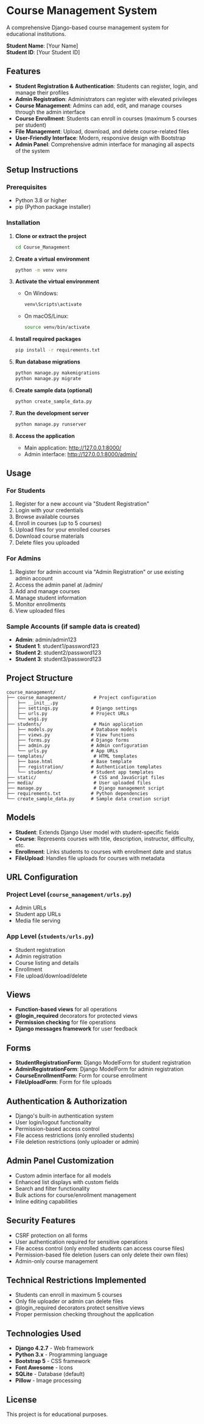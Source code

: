 # Course Management System

A comprehensive Django-based course management system for educational institutions.

**Student Name**: [Your Name]  
**Student ID**: [Your Student ID]

## Features

- **Student Registration & Authentication**: Students can register, login, and manage their profiles
- **Admin Registration**: Administrators can register with elevated privileges
- **Course Management**: Admins can add, edit, and manage courses through the admin interface
- **Course Enrollment**: Students can enroll in courses (maximum 5 courses per student)
- **File Management**: Upload, download, and delete course-related files
- **User-Friendly Interface**: Modern, responsive design with Bootstrap
- **Admin Panel**: Comprehensive admin interface for managing all aspects of the system

## Setup Instructions

### Prerequisites
- Python 3.8 or higher
- pip (Python package installer)

### Installation

1. **Clone or extract the project**
   ```bash
   cd Course_Management
   ```

2. **Create a virtual environment**
   ```bash
   python -m venv venv
   ```

3. **Activate the virtual environment**
   - On Windows:
     ```bash
     venv\Scripts\activate
     ```
   - On macOS/Linux:
     ```bash
     source venv/bin/activate
     ```

4. **Install required packages**
   ```bash
   pip install -r requirements.txt
   ```

5. **Run database migrations**
   ```bash
   python manage.py makemigrations
   python manage.py migrate
   ```

6. **Create sample data (optional)**
   ```bash
   python create_sample_data.py
   ```

7. **Run the development server**
   ```bash
   python manage.py runserver
   ```

8. **Access the application**
   - Main application: http://127.0.0.1:8000/
   - Admin interface: http://127.0.0.1:8000/admin/

## Usage

### For Students
1. Register for a new account via "Student Registration"
2. Login with your credentials
3. Browse available courses
4. Enroll in courses (up to 5 courses)
5. Upload files for your enrolled courses
6. Download course materials
7. Delete files you uploaded

### For Admins
1. Register for admin account via "Admin Registration" or use existing admin account
2. Access the admin panel at /admin/
3. Add and manage courses
4. Manage student information
5. Monitor enrollments
6. View uploaded files

### Sample Accounts (if sample data is created)
- **Admin**: admin/admin123
- **Student 1**: student1/password123
- **Student 2**: student2/password123
- **Student 3**: student3/password123

## Project Structure

```
course_management/
├── course_management/          # Project configuration
│   ├── __init__.py
│   ├── settings.py            # Django settings
│   ├── urls.py                # Project URLs
│   └── wsgi.py
├── students/                   # Main application
│   ├── models.py              # Database models
│   ├── views.py               # View functions
│   ├── forms.py               # Django forms
│   ├── admin.py               # Admin configuration
│   └── urls.py                # App URLs
├── templates/                  # HTML templates
│   ├── base.html              # Base template
│   ├── registration/          # Authentication templates
│   └── students/              # Student app templates
├── static/                     # CSS and JavaScript files
├── media/                      # User uploaded files
├── manage.py                   # Django management script
├── requirements.txt           # Python dependencies
└── create_sample_data.py      # Sample data creation script
```

## Models

- **Student**: Extends Django User model with student-specific fields
- **Course**: Represents courses with title, description, instructor, difficulty, etc.
- **Enrollment**: Links students to courses with enrollment date and status
- **FileUpload**: Handles file uploads for courses with metadata

## URL Configuration

### Project Level (`course_management/urls.py`)
- Admin URLs
- Student app URLs
- Media file serving

### App Level (`students/urls.py`)
- Student registration
- Admin registration
- Course listing and details
- Enrollment
- File upload/download/delete

## Views

- **Function-based views** for all operations
- **@login_required** decorators for protected views
- **Permission checking** for file operations
- **Django messages framework** for user feedback

## Forms

- **StudentRegistrationForm**: Django ModelForm for student registration
- **AdminRegistrationForm**: Django ModelForm for admin registration
- **CourseEnrollmentForm**: Form for course enrollment
- **FileUploadForm**: Form for file uploads

## Authentication & Authorization

- Django's built-in authentication system
- User login/logout functionality
- Permission-based access control
- File access restrictions (only enrolled students)
- File deletion restrictions (only uploader or admin)

## Admin Panel Customization

- Custom admin interface for all models
- Enhanced list displays with custom fields
- Search and filter functionality
- Bulk actions for course/enrollment management
- Inline editing capabilities

## Security Features

- CSRF protection on all forms
- User authentication required for sensitive operations
- File access control (only enrolled students can access course files)
- Permission-based file deletion (users can only delete their own files)
- Admin-only course management

## Technical Restrictions Implemented

- Students can enroll in maximum 5 courses
- Only file uploader or admin can delete files
- @login_required decorators protect sensitive views
- Proper permission checking throughout the application

## Technologies Used

- **Django 4.2.7** - Web framework
- **Python 3.x** - Programming language
- **Bootstrap 5** - CSS framework
- **Font Awesome** - Icons
- **SQLite** - Database (default)
- **Pillow** - Image processing

## License

This project is for educational purposes.
